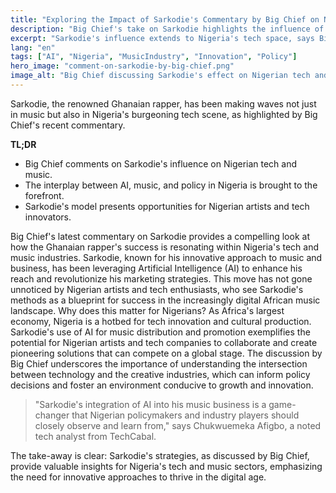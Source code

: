 ```yaml
---
title: "Exploring the Impact of Sarkodie's Commentary by Big Chief on Nigeria's Tech Scene"
description: "Big Chief's take on Sarkodie highlights the influence of AI in Nigeria's music industry."
excerpt: "Sarkodie's influence extends to Nigeria's tech space, says Big Chief."
lang: "en"
tags: ["AI", "Nigeria", "MusicIndustry", "Innovation", "Policy"]
hero_image: "comment-on-sarkodie-by-big-chief.png"
image_alt: "Big Chief discussing Sarkodie's effect on Nigerian tech and music"
---
```


Sarkodie, the renowned Ghanaian rapper, has been making waves not just in music but also in Nigeria's burgeoning tech scene, as highlighted by Big Chief's recent commentary.

**TL;DR**
- Big Chief comments on Sarkodie's influence on Nigerian tech and music.
- The interplay between AI, music, and policy in Nigeria is brought to the forefront.
- Sarkodie's model presents opportunities for Nigerian artists and tech innovators.

Big Chief's latest commentary on Sarkodie provides a compelling look at how the Ghanaian rapper's success is resonating within Nigeria's tech and music industries. Sarkodie, known for his innovative approach to music and business, has been leveraging Artificial Intelligence (AI) to enhance his reach and revolutionize his marketing strategies. This move has not gone unnoticed by Nigerian artists and tech enthusiasts, who see Sarkodie's methods as a blueprint for success in the increasingly digital African music landscape. Why does this matter for Nigerians? As Africa's largest economy, Nigeria is a hotbed for tech innovation and cultural production. Sarkodie's use of AI for music distribution and promotion exemplifies the potential for Nigerian artists and tech companies to collaborate and create pioneering solutions that can compete on a global stage. The discussion by Big Chief underscores the importance of understanding the intersection between technology and the creative industries, which can inform policy decisions and foster an environment conducive to growth and innovation.

> "Sarkodie's integration of AI into his music business is a game-changer that Nigerian policymakers and industry players should closely observe and learn from," says Chukwuemeka Afigbo, a noted tech analyst from TechCabal.

The take-away is clear: Sarkodie's strategies, as discussed by Big Chief, provide valuable insights for Nigeria's tech and music sectors, emphasizing the need for innovative approaches to thrive in the digital age.